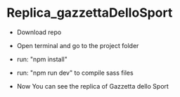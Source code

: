 # Replica_gazzettaDelloSport

* Download repo
* Open terminal and go to the project folder
* run: "npm install"
* run: "npm run dev" to compile sass files

* Now You can see the replica of Gazzetta dello Sport
